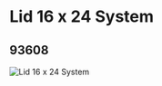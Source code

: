 # Lid 16 x 24 System
## 93608
![Lid 16 x 24 System](https://lc-www-live-s.legocdn.com/media/bricks/5/2/4618284.jpg)